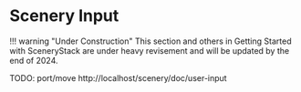 # Scenery Input

!!! warning "Under Construction"
    This section and others in Getting Started with SceneryStack are under heavy revisement
    and will be updated by the end of 2024.

TODO: port/move http://localhost/scenery/doc/user-input